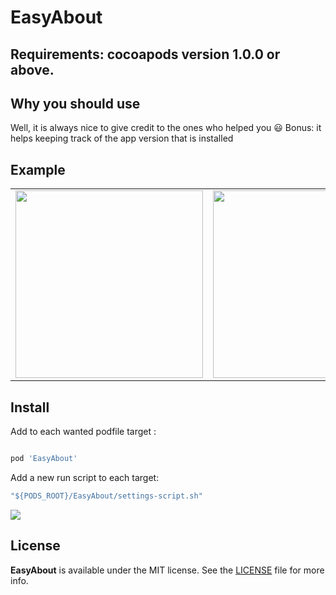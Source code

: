 EasyAbout
======================
## Requirements: cocoapods version 1.0.0 or above.

## Why you should use

Well, it is always nice to give credit to the ones who helped you :smiley:
Bonus: it helps keeping track of the app version that is installed

## Example

<table>
 <tr>
  <td>
    <img src="screenshots/screen1.png" width="300"/>
  </td>
  <td>
    <img src="screenshots/screen2.png" width="300"/>
  </td>
  <td>
    <img src="screenshots/screen3.png" width="300"/>
  </td>
 </tr>
</table>

## Install

Add to each wanted podfile target :

```ruby

pod 'EasyAbout'

```

Add a new run script to each target: 

```ruby
"${PODS_ROOT}/EasyAbout/settings-script.sh"
```
![](screenshots/addrunscript.png)


## License

**EasyAbout** is available under the MIT license. See the [LICENSE](https://github.com/JARMourato/AcknowledgementsBundle/blob/master/LICENSE) file for more info.


